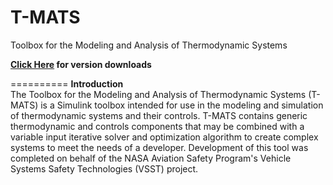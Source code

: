 T-MATS
==========

Toolbox for the Modeling and Analysis of Thermodynamic Systems <br>

<b><a href= "https://github.com/nasa/T-MATS/releases" >Click Here</a> for version downloads </b>

==========
<b>Introduction</b> <br>
The Toolbox for the Modeling and Analysis of Thermodynamic Systems (T-MATS) 
is a Simulink toolbox intended for use in the modeling and simulation of thermodynamic 
systems and their controls. T-MATS contains generic thermodynamic and controls 
components that may be combined with a variable input iterative solver and optimization 
algorithm to create complex systems to meet the needs of a developer. Development of this tool
was completed on behalf of the NASA Aviation Safety Program's Vehicle Systems Safety Technologies
(VSST) project.